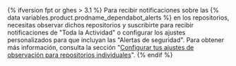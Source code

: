 {% ifversion fpt or ghes > 3.1 %}
Para recibir notificaciones sobre las {% data variables.product.prodname_dependabot_alerts %} en los repositorios, necesitas observar dichos repositorios y suscribirte para recibir notificaciones de "Toda la Actividad" o configurar los ajustes personalizados para que incluyan las "Alertas de seguridad". Para obtener más información, consulta la sección "[Configurar tus ajustes de observación para repositorios individuales](/github/managing-subscriptions-and-notifications-on-github/setting-up-notifications/configuring-notifications#configuring-your-watch-settings-for-an-individual-repository)".
{% endif %}